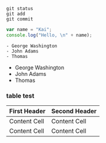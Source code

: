 ```
git status
git add
git commit
```

```javascript
var name = "Kai";
console.log("Hello, \n" + name);
```

```
- George Washington
- John Adams
- Thomas
```

- George Washington
- John Adams
- Thomas

### table test

| First Header | Second Header |
| ------------ | ------------- |
| Content Cell | Content Cell  |
| Content Cell | Content Cell  |
